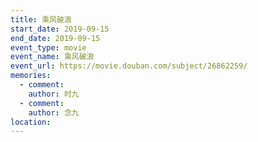 ```yaml
---
title: 乘风破浪
start_date: 2019-09-15
end_date: 2019-09-15
event_type: movie
event_name: 乘风破浪
event_url: https://movie.douban.com/subject/26862259/
memories:
  - comment: 
    author: 时九
  - comment: 
    author: 念九  
location: 
---
```

